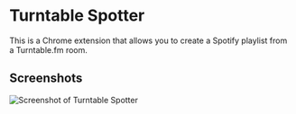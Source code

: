 # Turntable Spotter

This is a Chrome extension that allows you to create a Spotify playlist from
a Turntable.fm room.

## Screenshots

![Screenshot of Turntable Spotter](http://github.com/moneypenny/chrome_turntable_spotter/raw/master/screenshot.png)
